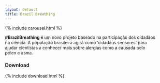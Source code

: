 ```yaml
---
layout: default
title: Brazil Breathing
---
```


{% include carousel.html %}

<!-- **\#BrazilBreathing** is an exciting new citizen science project that aims to engage the Brazilian public to act as
'citizen sensors' to help scientists discover more about allergies, such as hay fever or asthma. -->

**\#BrazilBreathing** é um novo projeto baseado na participação dos cidadãos na ciência. A população brasileira agirá como ‘cidadãos sensores’ para ajudar cientistas a conhecer mais sobre alergias como a causada pelo pólen e asma.

### Download

{% include download.html %}
